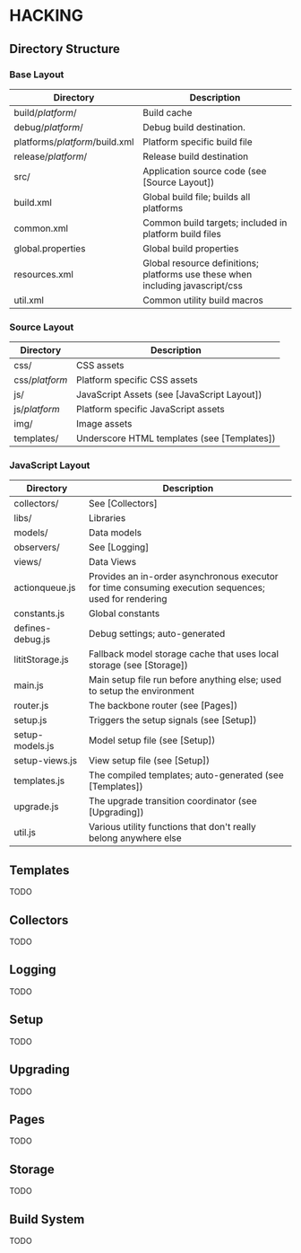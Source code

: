 # HACKING

## Directory Structure

### Base Layout

Directory                       | Description
--------------------------------|------------
build/*platform*/               | Build cache
debug/*platform*/               | Debug build destination.
platforms/*platform*/build.xml  | Platform specific build file
release/*platform*/             | Release build destination
src/                            | Application source code (see [Source Layout])
build.xml                       | Global build file; builds all platforms
common.xml                      | Common build targets; included in platform build files
global.properties               | Global build properties
resources.xml                   | Global resource definitions; platforms use these when including javascript/css
util.xml                        | Common utility build macros


### Source Layout

Directory               | Description
------------------------|------------
css/                    | CSS assets
css/*platform*          | Platform specific CSS assets
js/                     | JavaScript Assets (see [JavaScript Layout])
js/*platform*           | Platform specific JavaScript assets
img/                    | Image assets
templates/              | Underscore HTML templates (see [Templates])

### JavaScript Layout

Directory               | Description
------------------------|------------
collectors/             | See [Collectors]
libs/                   | Libraries
models/                 | Data models
observers/              | See [Logging]
views/                  | Data Views
actionqueue.js          | Provides an in-order asynchronous executor for time consuming execution sequences; used for rendering
constants.js            | Global constants
defines-debug.js        | Debug settings; auto-generated
lititStorage.js         | Fallback model storage cache that uses local storage (see [Storage])
main.js                 | Main setup file run before anything else; used to setup the environment
router.js               | The backbone router (see [Pages])
setup.js                | Triggers the setup signals (see [Setup])
setup-models.js         | Model setup file (see [Setup])
setup-views.js          | View setup file (see [Setup])
templates.js            | The compiled templates; auto-generated (see [Templates])
upgrade.js              | The upgrade transition coordinator (see [Upgrading])
util.js                 | Various utility functions that don't really belong anywhere else

## Templates

TODO

## Collectors

TODO

## Logging

TODO

## Setup

TODO

## Upgrading

TODO

## Pages

TODO

## Storage

TODO

## Build System

TODO
